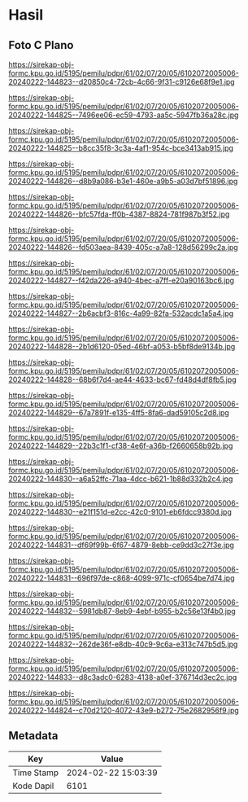 # Hasil

## Foto C Plano

https://sirekap-obj-formc.kpu.go.id/5195/pemilu/pdpr/61/02/07/20/05/6102072005006-20240222-144823--d20850c4-72cb-4c66-9f31-c9126e68f9e1.jpg

https://sirekap-obj-formc.kpu.go.id/5195/pemilu/pdpr/61/02/07/20/05/6102072005006-20240222-144825--7496ee06-ec59-4793-aa5c-5947fb36a28c.jpg

https://sirekap-obj-formc.kpu.go.id/5195/pemilu/pdpr/61/02/07/20/05/6102072005006-20240222-144825--b8cc35f8-3c3a-4af1-954c-bce3413ab915.jpg

https://sirekap-obj-formc.kpu.go.id/5195/pemilu/pdpr/61/02/07/20/05/6102072005006-20240222-144826--d8b9a086-b3e1-460e-a9b5-a03d7bf51896.jpg

https://sirekap-obj-formc.kpu.go.id/5195/pemilu/pdpr/61/02/07/20/05/6102072005006-20240222-144826--bfc57fda-ff0b-4387-8824-781f987b3f52.jpg

https://sirekap-obj-formc.kpu.go.id/5195/pemilu/pdpr/61/02/07/20/05/6102072005006-20240222-144826--fd503aea-8439-405c-a7a8-128d56299c2a.jpg

https://sirekap-obj-formc.kpu.go.id/5195/pemilu/pdpr/61/02/07/20/05/6102072005006-20240222-144827--f42da226-a940-4bec-a7ff-e20a90163bc6.jpg

https://sirekap-obj-formc.kpu.go.id/5195/pemilu/pdpr/61/02/07/20/05/6102072005006-20240222-144827--2b6acbf3-816c-4a99-82fa-532acdc1a5a4.jpg

https://sirekap-obj-formc.kpu.go.id/5195/pemilu/pdpr/61/02/07/20/05/6102072005006-20240222-144828--2b1d6120-05ed-46bf-a053-b5bf8de9134b.jpg

https://sirekap-obj-formc.kpu.go.id/5195/pemilu/pdpr/61/02/07/20/05/6102072005006-20240222-144828--68b6f7d4-ae44-4633-bc67-fd48d4df8fb5.jpg

https://sirekap-obj-formc.kpu.go.id/5195/pemilu/pdpr/61/02/07/20/05/6102072005006-20240222-144829--67a7891f-e135-4ff5-8fa6-dad59105c2d8.jpg

https://sirekap-obj-formc.kpu.go.id/5195/pemilu/pdpr/61/02/07/20/05/6102072005006-20240222-144829--22b3c1f1-cf38-4e6f-a36b-f2660658b92b.jpg

https://sirekap-obj-formc.kpu.go.id/5195/pemilu/pdpr/61/02/07/20/05/6102072005006-20240222-144830--a6a52ffc-71aa-4dcc-b621-1b88d332b2c4.jpg

https://sirekap-obj-formc.kpu.go.id/5195/pemilu/pdpr/61/02/07/20/05/6102072005006-20240222-144830--e21f151d-e2cc-42c0-9101-eb6fdcc9380d.jpg

https://sirekap-obj-formc.kpu.go.id/5195/pemilu/pdpr/61/02/07/20/05/6102072005006-20240222-144831--df69f99b-6f67-4879-8ebb-ce9dd3c27f3e.jpg

https://sirekap-obj-formc.kpu.go.id/5195/pemilu/pdpr/61/02/07/20/05/6102072005006-20240222-144831--696f97de-c868-4099-971c-cf0654be7d74.jpg

https://sirekap-obj-formc.kpu.go.id/5195/pemilu/pdpr/61/02/07/20/05/6102072005006-20240222-144832--5981db87-8eb9-4ebf-b955-b2c56e13f4b0.jpg

https://sirekap-obj-formc.kpu.go.id/5195/pemilu/pdpr/61/02/07/20/05/6102072005006-20240222-144832--262de36f-e8db-40c9-9c6a-e313c747b5d5.jpg

https://sirekap-obj-formc.kpu.go.id/5195/pemilu/pdpr/61/02/07/20/05/6102072005006-20240222-144833--d8c3adc0-6283-4138-a0ef-376714d3ec2c.jpg

https://sirekap-obj-formc.kpu.go.id/5195/pemilu/pdpr/61/02/07/20/05/6102072005006-20240222-144824--c70d2120-4072-43e9-b272-75e2682956f9.jpg


## Metadata

| Key        | Value               |
| ---------- | ------------------- |
| Time Stamp | 2024-02-22 15:03:39 |
| Kode Dapil | 6101                |



